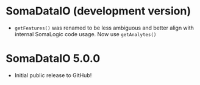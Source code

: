 # SomaDataIO (development version)

* `getFeatures()` was renamed to be less ambiguous and better align with
  internal SomaLogic code usage. Now use `getAnalytes()`

# SomaDataIO 5.0.0

* Initial public release to GitHub!

